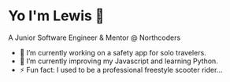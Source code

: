 # Yo I'm Lewis 👋
A Junior Software Engineer & Mentor @ Northcoders 

- 🔭 I’m currently working on a safety app for solo travelers.
- 🌱 I’m currently improving my Javascript and learning Python.
- ⚡ Fun fact: I used to be a professional freestyle scooter rider...
